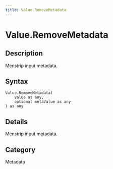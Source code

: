 ```yaml
---
title: Value.RemoveMetadata
---
```


# Value.RemoveMetadata


## Description

Menstrip input metadata.


## Syntax

```powerquery
Value.RemoveMetadata(
    value as any,
    optional metaValue as any
) as any
```


## Details

Menstrip input metadata.



## Category
Metadata
